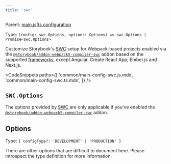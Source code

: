 ```yaml
---
title: 'swc'
---
```


Parent: [main.js|ts configuration](./main-config.md)

Type: `(config: swc.Options, options: Options) => swc.Options | Promise<swc.Options>`

Customize Storybook's [SWC](https://swc.rs/) setup for Webpack-based projects enabled via the [`@storybook/addon-webpack5-compiler-swc`](https://storybook.js.org/addons/@storybook/addon-webpack5-compiler-swc) addon based on the supported [frameworks](../configure/frameworks.md), except Angular, Create React App, Ember.js and Next.js.

<!-- prettier-ignore-start -->

<CodeSnippets
  paths={[
    'common/main-config-swc.js.mdx',
    'common/main-config-swc.ts.mdx',
  ]}
/>

<!-- prettier-ignore-end -->

## `SWC.Options`

The options provided by [SWC](https://swc.rs/) are only applicable if you've enabled the [`@storybook/addon-webpack5-compiler-swc`](https://storybook.js.org/addons/@storybook/addon-webpack5-compiler-swc) addon.

## Options

Type: `{ configType?: 'DEVELOPMENT' | 'PRODUCTION' }`

There are other options that are difficult to document here. Please introspect the type definition for more information.
